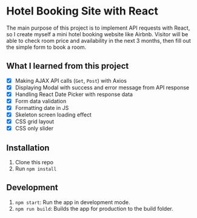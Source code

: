 # Hotel Booking Site with React

The main purpose of this project is to implement API requests with React, so I create myself a mini hotel booking website like Airbnb. Visitor will be able to check room price and availability in the next 3 months, then fill out the simple form to book a room.

## What I learned from this project

- [x] Making AJAX API calls (`Get`, `Post`) with Axios
- [x] Displaying Modal with success and error message from API response
- [x] Handling React Date Picker with response data
- [x] Form data validation
- [x] Formatting date in JS
- [x] Skeleton screen loading effect
- [x] CSS grid layout
- [x] CSS only slider

## Installation

1. Clone this repo
2. Run `npm install`

## Development

1. `npm start`: Run the app in development mode.
2. `npm run build`: Builds the app for production to the build folder.
